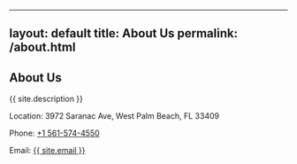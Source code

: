 <!-- pleasant-painting/about.md -->
---
layout: default
title: About Us
permalink: /about.html
---

<section id="about">
    <h2>About Us</h2>
    <p>{{ site.description }}</p>
    <p>Location: 3972 Saranac Ave, West Palm Beach, FL 33409</p>
    <p>Phone: <a href="tel:+15615744550">+1 561-574-4550</a></p>
    <p>Email: <a href="mailto:{{ site.email }}">{{ site.email }}</a></p>
</section>
